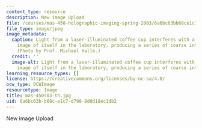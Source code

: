 ```yaml
---
content_type: resource
description: New image Upload
file: /courses/mas-450-holographic-imaging-spring-2003/6a6bc63bb68ce1c7d7988d0d18ec1db2_mas-450s03-th.jpg
file_type: image/jpeg
image_metadata:
  caption: Light from a laser-illuminated coffee cup interferes with a holographic
    image of itself in the laboratory, producing a series of coarse interference fringes.
    (Photo by Prof. Michael Halle.)
  credit: ''
  image-alt: Light from a laser-illuminated coffee cup interferes with a holographic
    image of itself in the laboratory, producing a series of coarse interference fringes.
learning_resource_types: []
license: https://creativecommons.org/licenses/by-nc-sa/4.0/
ocw_type: OCWImage
resourcetype: Image
title: mas-450s03-th.jpg
uid: 6a6bc63b-b68c-e1c7-d798-8d0d18ec1db2
---
```

New image Upload